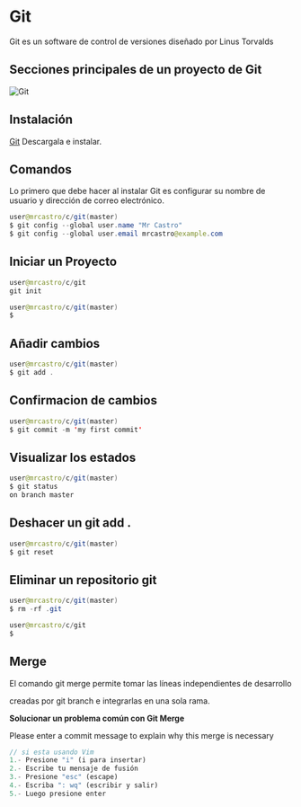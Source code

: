 # Git
Git es un software de control de versiones diseñado por Linus Torvalds

## Secciones principales de un proyecto de Git

![Git](https://bit.ly/3pt4oHu)


## Instalación
[Git](https://git-scm.com/downloads) Descargala e instalar.

## Comandos

Lo primero que debe hacer al instalar Git es configurar su nombre de usuario y dirección de correo electrónico.

```java
user@mrcastro/c/git(master)
$ git config --global user.name "Mr Castro"
$ git config --global user.email mrcastro@example.com
```

## Iniciar un Proyecto
```java
user@mrcastro/c/git
git init

user@mrcastro/c/git(master)
$
```

## Añadir cambios
```java
user@mrcastro/c/git(master)
$ git add .
```
## Confirmacion de cambios
```java
user@mrcastro/c/git(master)
$ git commit -m 'my first commit'
```
## Visualizar los estados
```java
user@mrcastro/c/git(master)
$ git status
on branch master
```

## Deshacer un git add .
```java
user@mrcastro/c/git(master)
$ git reset
```

## Eliminar un repositorio git
```java
user@mrcastro/c/git(master)
$ rm -rf .git

user@mrcastro/c/git
$
```



## Merge
El comando git merge permite tomar las líneas independientes de desarrollo 

creadas por git branch e integrarlas en una sola rama.

**Solucionar un problema común con Git Merge**

Please enter a commit message to explain why this merge is necessary



```javascript
// si esta usando Vim
1.- Presione "i" (i para insertar)
2.- Escribe tu mensaje de fusión
3.- Presione "esc" (escape)
4.- Escriba ": wq" (escribir y salir)
5.- Luego presione enter

```

